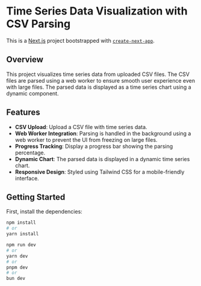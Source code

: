 # Time Series Data Visualization with CSV Parsing

This is a [Next.js](https://nextjs.org) project bootstrapped with [`create-next-app`](https://nextjs.org/docs/app/api-reference/cli/create-next-app).

## Overview

This project visualizes time series data from uploaded CSV files. The CSV files are parsed using a web worker to ensure smooth user experience even with large files. The parsed data is displayed as a time series chart using a dynamic component.

## Features

- **CSV Upload**: Upload a CSV file with time series data.
- **Web Worker Integration**: Parsing is handled in the background using a web worker to prevent the UI from freezing on large files.
- **Progress Tracking**: Display a progress bar showing the parsing percentage.
- **Dynamic Chart**: The parsed data is displayed in a dynamic time series chart.
- **Responsive Design**: Styled using Tailwind CSS for a mobile-friendly interface.

## Getting Started

First, install the dependencies:

```bash
npm install
# or
yarn install

npm run dev
# or
yarn dev
# or
pnpm dev
# or
bun dev
